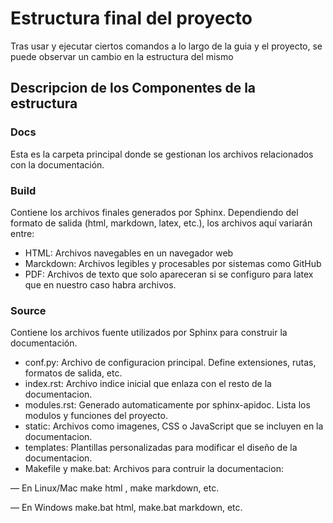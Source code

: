 # Estructura final del proyecto

Tras usar y ejecutar ciertos comandos a lo largo de la guia y el proyecto, se puede observar un cambio en la estructura del mismo

## Descripcion de los Componentes de la estructura

### Docs

Esta es la carpeta principal donde se gestionan los archivos relacionados con la documentación.

### Build

Contiene los archivos finales generados por Sphinx.
Dependiendo del formato de salida (html, markdown, latex, etc.), los archivos aquí variarán entre:

- HTML: Archivos navegables en un navegador web
- Marckdown: Archivos legibles y procesables por sistemas como GitHub
- PDF: Archivos de texto que solo apareceran si se configuro para latex que en nuestro caso habra archivos.

### Source

Contiene los archivos fuente utilizados por Sphinx para construir la documentación.

- conf.py: Archivo de configuracion principal. Define extensiones, rutas, formatos de salida, etc.
- index.rst: Archivo indice inicial que enlaza con el resto de la documentacion.
- modules.rst: Generado automaticamente por sphinx-apidoc. Lista los modulos y funciones del proyecto.
- static: Archivos como imagenes, CSS o JavaScript que se incluyen en la documentacion.
- templates: Plantillas personalizadas para modificar el diseño de la documentacion.
- Makefile y make.bat:
  Archivos para contruir la documentacion:

— En Linux/Mac make html , make markdown, etc.

— En Windows make.bat html, make.bat markdown, etc.
